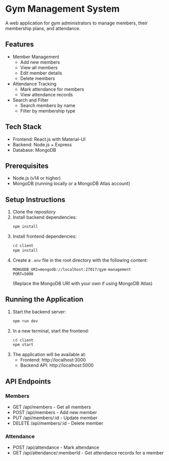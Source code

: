# Gym Management System

A web application for gym administrators to manage members, their membership plans, and attendance.

## Features

- Member Management
  - Add new members
  - View all members
  - Edit member details
  - Delete members
- Attendance Tracking
  - Mark attendance for members
  - View attendance records
- Search and Filter
  - Search members by name
  - Filter by membership type

## Tech Stack

- Frontend: React.js with Material-UI
- Backend: Node.js + Express
- Database: MongoDB

## Prerequisites

- Node.js (v14 or higher)
- MongoDB (running locally or a MongoDB Atlas account)

## Setup Instructions

1. Clone the repository
2. Install backend dependencies:
   ```bash
   npm install
   ```
3. Install frontend dependencies:
   ```bash
   cd client
   npm install
   ```
4. Create a `.env` file in the root directory with the following content:
   ```
   MONGODB_URI=mongodb://localhost:27017/gym-management
   PORT=5000
   ```
   (Replace the MongoDB URI with your own if using MongoDB Atlas)

## Running the Application

1. Start the backend server:
   ```bash
   npm run dev
   ```
2. In a new terminal, start the frontend:
   ```bash
   cd client
   npm start
   ```
3. The application will be available at:
   - Frontend: http://localhost:3000
   - Backend API: http://localhost:5000

## API Endpoints

### Members
- GET /api/members - Get all members
- POST /api/members - Add new member
- PUT /api/members/:id - Update member
- DELETE /api/members/:id - Delete member

### Attendance
- POST /api/attendance - Mark attendance
- GET /api/attendance/:memberId - Get attendance records for a member 
